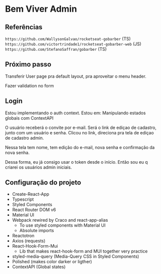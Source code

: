 # Bem Viver Admin

## Referências

`https://github.com/WallysonGalvao/rocketseat-gobarber` (TS)
`https://github.com/victortrindade1/rocketseat-gobarber-web` (JS)
`https://github.com/StefanoSaffran/gobarber` (TS)

## Próximo passo

Transferir User page pra default layout, pra aproveitar o menu header.

Fazer validation no form

## Login

Estou implementando o auth context. Estou em: Manipulando estados globais com ContextAPI

O usuário receberá o convite por e-mail. Será o link de ediçao de cadastro, junto com um usuário e senha. Clicou no link, direciona pra tela de ediçao de cadastro admin.

Nessa tela tem nome, tem edição do e-mail, nova senha e confirmação da nova senha.

Dessa forma, eu já consigo usar o token desde o início. Então sou eu q criarei os usuários admin iniciais.

## Configuração do projeto

- Create-React-App
- Typescript
- Styled Components
- React Router DOM v6
- Material UI
- Webpack rewired by Craco and react-app-alias
  - To use styled components with Material UI
  - Absolute imports
- Reactotron
- Axios (requests)
- React-Hook-Form-Mui
  - Lib that makes react-hook-form and MUI together very practice
- styled-media-query (Media-Query CSS in Styled Components)
- Polished (makes color darker or ligther)
- ContextAPI (Global states)
